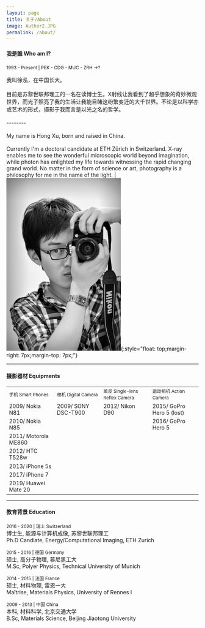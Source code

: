 ```yaml
---
layout: page
title: 关于/About
image: Author2.JPG
permalink: /about/
---
```


#### 我是誰 Who am I? 
<small>1993 - Present | PEK - CDG - MUC - ZRH ->? </small>
<p style='text-align: justify;'></p>

我叫徐泓，在中国长大。<br><br>目前是苏黎世联邦理工的一名在读博士生。X射线让我看到了超乎想象的奇妙微观世界，而光子照亮了我的生活让我能目睹这纷繁变迁的大千世界。不论是以科学亦或艺术的形式，摄影于我而言是以光之名的哲学。<br><br>--------<br><br>My name is Hong Xu, born and raised in China.<br><br>Currently I'm a doctoral candidate at ETH Zürich in Switzerland. X-ray enables me to see the wonderful microscopic world beyond imagination, while photon has enlighted my life towards witnessing the rapid changing grand world. No matter in the form of science or art, photography is a philosophy for me in the name of the light. | ![](/img/about/a01small.jpg){:style="float: top;margin-right: 7px;margin-top: 7px;"}


---

#### 摄影器材 Equipments

<div class="table-container">
  <table>
    <tr><td><small>手机 Smart Phones </small></td><td><small>相机 Digital Camera</small></td><td><small>单反 Single-lens Reflex Camera</small></td><td><small>运动相机 Action Camera</small></td></tr>
    <tr><td>2009/ Nokia N81</td><td>2009/ SONY DSC-T900</td><td>2012/ Nikon D90</td><td>2015/ GoPro Hero 5 (lost)</td></tr>
    <tr><td>2010/ Nokia N85</td><td> </td><td> </td><td>2016/ GoPro Hero 5</td></tr>
    <tr><td>2011/ Motorola ME860</td><td> </td></tr>
    <tr><td>2012/ HTC T528w</td><td> </td></tr>
    <tr><td>2013/ iPhone 5s</td><td> </td></tr>
    <tr><td>2017/ iPhone 7</td><td> </td></tr>
    <tr><td>2019/ Huawei Mate 20</td><td> </td></tr>
  </table>
</div>

---

#### 教育背景 Education

<small>2016 - 2020 | 瑞士 Switzerland </small><br>
博士生, 能源与计算机成像, 苏黎世联邦理工<br>
Ph.D Candiate, Energy/Computational Imaging, ETH Zurich<br>

<small>2015 - 2016 | 德国 Germany </small><br>
硕士, 高分子物理, 慕尼黑工大<br>
M.Sc, Polyer Physics, Technical University of Munich<br>

<small>2014 - 2015 | 法国 France </small><br>
硕士, 材料物理, 雷恩一大<br>
Maîtrise, Materials Physics, University of Rennes I<br>

<small>2009 - 2013 | 中国 China </small><br>
本科, 材料科学, 北京交通大学<br>
B.Sc, Materials Science, Beijing Jiaotong University<br>
